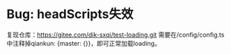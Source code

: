 # Bug: headScripts失效

复现仓库：https://gitee.com/dik-sxqi/test-loading.git
需要在/config/config.ts中注释掉qiankun: {master: {}}，即可正常加载loading。
